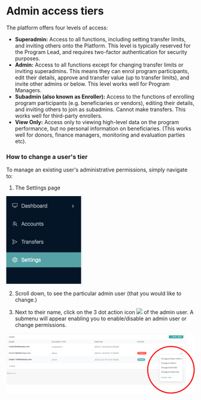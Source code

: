 # Admin access tiers

The platform offers four levels of access:

* **Superadmin:** Access to all functions, including setting transfer limits, and inviting others onto the Platform. This level is typically reserved for the Program Lead, and requires two-factor authentication for security purposes.
* **Admin:** Access to all functions except for changing transfer limits or inviting superadmins. This means they can enrol program participants, edit their details, approve and transfer value \(up to transfer limits\), and invite other admins or below. This level works well for Program Managers.
* **Subadmin \(also known as Enroller\):** Access to the functions of enrolling program participants \(e.g. beneficiaries or vendors\), editing their details, and inviting others to join as subadmins. Cannot make transfers. This works well for third-party enrollers.
* **View Only:** Access only to viewing high-level data on the program performance, but no personal information on beneficiaries. \(This works well for donors, finance managers, monitoring and evaluation parties etc\).

### How to change a user's tier

To manage an existing user's administrative permissions, simply navigate to:

1. The Settings page

![See &quot;Settings&quot; in the left hand side navigation pane.](../.gitbook/assets/image%20%284%29.png)

2. Scroll down, to see the particular admin user \(that you would like to change.\)

3. Next to their name, click on the 3 dot action icon ![](https://lh4.googleusercontent.com/ii1F9h9-VKnlpA-g9PAA5_XtzFT9Tu-AKJjAvWun-ccrG6KS68PFzrhhL11UemVz4FcU6bMKT6w7NyqWJFSnioSqM8PfKrPz8C_WxDzGUpQwX8mr0HREiYhYJ0oLPicqO27BCvM) of the admin user. A submenu will appear enabling you to enable/disable an admin user or change permissions.

![Admin User List \(on the settings page\)](../.gitbook/assets/13re-pe8umzqchlem4zblbfnzs3tpvwhghusscdfjyjs97nkd.png)

